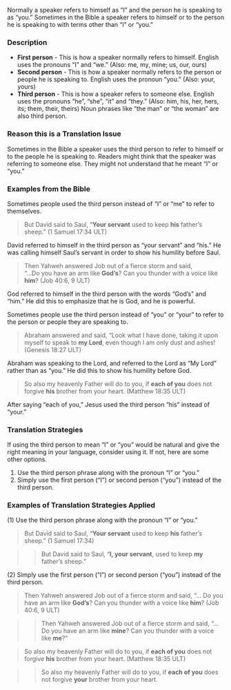 
Normally a speaker refers to himself as “I” and the person he is speaking to as “you.” Sometimes in the Bible a speaker refers to himself or to the person he is speaking to with terms other than “I” or “you.”

### Description

* **First person** - This is how a speaker normally refers to himself.  English uses the pronouns “I” and “we.” (Also: me, my, mine; us, our, ours)
* **Second person** - This is how a speaker normally refers to the person or people he is speaking to. English uses  the pronoun “you.” (Also: your, yours)
* **Third person** - This is how a speaker refers to someone else. English uses the pronouns “he”, “she”, “it” and “they.” (Also: him, his, her, hers, its; them, their, theirs) Noun phrases like “the man” or “the woman” are also third person.

### Reason this is a Translation Issue

Sometimes in the Bible a speaker uses the third person to refer to himself or to the people he is speaking to. Readers might think that the speaker was referring to someone else. They might not understand that he meant “I” or “you.”

### Examples from the Bible

Sometimes people used the third person instead of “I” or “me” to refer to themselves.
> But David said to Saul, “**Your servant** used to keep **his** father’s sheep.” (1 Samuel 17:34 ULT)

David referred to himself in the third person as “your servant” and “his.” He was calling himself Saul’s servant in order to show his humility before Saul.

> Then Yahweh answered Job out of a fierce storm and said,  
> “…Do you have an arm like **God’s**? Can you thunder with a voice like **him**? (Job 40:6, 9 ULT)

God referred to himself in the third person with the words “God’s” and “him.” He did this to emphasize that he is God, and he is powerful.

Sometimes people use the third person instead of “you” or “your” to refer to the person or people they are speaking to.

> Abraham answered and said, “Look what I have done, taking it upon myself to speak to **my Lord**, even though I am only dust and ashes! (Genesis 18:27 ULT)

Abraham was speaking to the Lord, and referred to the Lord as “My Lord” rather than as “you.” He did this to show his humility before God.

> So also my heavenly Father will do to you, if **each of you** does not forgive **his** brother from your heart. (Matthew 18:35 ULT)

After saying “each of you,” Jesus used the third person “his” instead of “your.”

### Translation Strategies

If using the third person to mean “I” or “you” would be natural and give the right meaning in your language, consider using it. If not, here are some other options.

1. Use the third person phrase along with the pronoun “I” or “you.”
1. Simply use the first person (“I”) or second person (“you”) instead of the third person.

### Examples of Translation Strategies Applied

(1) Use the third person phrase along with the pronoun “I” or “you.”

> But David said to Saul, “**Your servant** used to keep **his** father’s sheep.” (1 Samuel 17:34)
  
>> But David said to Saul, “**I, your servant**, used to keep **my** father’s sheep.”

(2) Simply use the first person (“I”) or second person (“you”) instead of the third person.

> Then Yahweh answered Job out of a fierce storm and said, “… Do you have an arm like **God’s**? Can you thunder with a voice like **him**? (Job 40:6, 9 ULT)
  
>> Then Yahweh answered Job out of a fierce storm and said, “… Do you have an arm like **mine**? Can you thunder with a voice like **me**?”
  
> So also my heavenly Father will do to you, if **each of you** does not forgive **his** brother from your heart. (Matthew 18:35 ULT)
  
>> So also my heavenly Father will do to you, if **each of you** does not forgive **your** brother from your heart.


